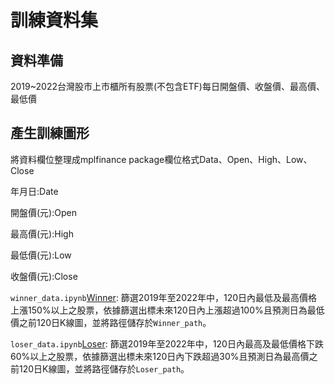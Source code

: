 # 訓練資料集

## 資料準備

2019~2022台灣股市上市櫃所有股票(不包含ETF)每日開盤價、收盤價、最高價、最低價

## 產生訓練圖形

將資料欄位整理成mplfinance package欄位格式Data、Open、High、Low、Close

年月日:Date

開盤價(元):Open

最高價(元):High

最低價(元):Low

收盤價(元):Close

`winner_data.ipynb`[Winner](../winner_data.ipynb): 篩選2019年至2022年中，120日內最低及最高價格上漲150%以上之股票，依據篩選出標未來120日內上漲超過100%且預測日為最低價之前120日K線圖，並將路徑儲存於`Winner_path`。

`loser_data.ipynb`[Loser](../loser_data.ipynb): 篩選2019年至2022年中，120日內最高及最低價格下跌60%以上之股票，依據篩選出標未來120日內下跌超過30%且預測日為最高價之前120日K線圖，並將路徑儲存於`Loser_path`。

